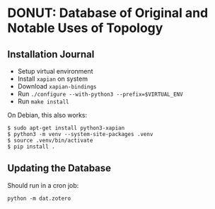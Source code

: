 # DONUT: Database of Original and Notable Uses of Topology

## Installation Journal

- Setup virtual environment
- Install `xapian` on system
- Download `xapian-bindings`
- Run `./configure --with-python3 --prefix=$VIRTUAL_ENV`
- Run `make install`

On Debian, this also works:

```console
$ sudo apt-get install python3-xapian
$ python3 -m venv --system-site-packages .venv
$ source .venv/bin/activate
$ pip install .
```

## Updating the Database

Should run in a cron job:

    python -m dat.zotero
